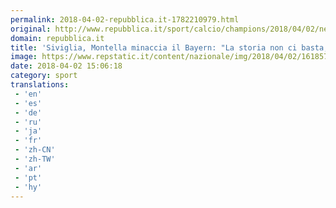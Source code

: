 ```yaml
---
permalink: 2018-04-02-repubblica.it-1782210979.html
original: http://www.repubblica.it/sport/calcio/champions/2018/04/02/news/montella_pre_bayern-192799304/?rss
domain: repubblica.it
title: 'Siviglia, Montella minaccia il Bayern: "La storia non ci basta, vogliamo andare avanti"'
image: https://www.repstatic.it/content/nazionale/img/2018/04/02/161857887-1e309bf6-32dc-424b-be4e-649a54cffdde.jpg
date: 2018-04-02 15:06:18
category: sport
translations: 
 - 'en'
 - 'es'
 - 'de'
 - 'ru'
 - 'ja'
 - 'fr'
 - 'zh-CN'
 - 'zh-TW'
 - 'ar'
 - 'pt'
 - 'hy'
---
```


